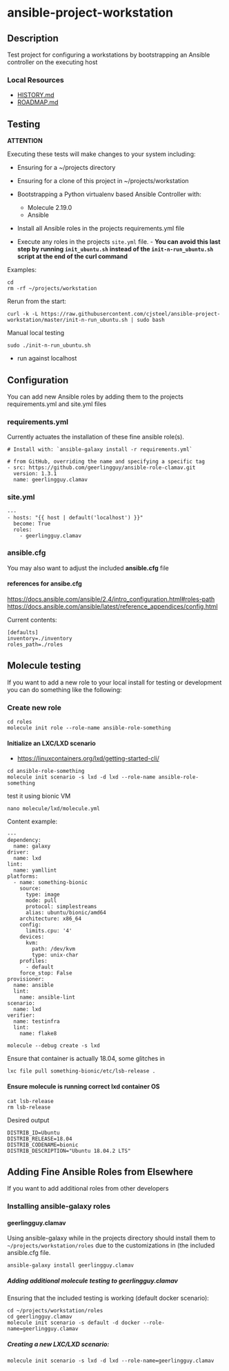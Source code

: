 # ansible-project-workstation

## Description

Test project for configuring a workstations by bootstrapping an Ansible controller on the executing host

### Local Resources

* [HISTORY.md](HISTORY.md)
* [ROADMAP.md](ROADMAP.md)

## Testing

**ATTENTION**

Executing these tests will make changes to your system including: 

* Ensuring for a ~/projects directory
* Ensuring for a clone of this project in ~/projects/workstation
* Bootstrapping a Python virtualenv based Ansible Controller with:
  * Molecule 2.19.0
  * Ansible

* Install all Ansible roles in the projects requirements.yml file

* Execute any roles in the projects `site.yml` file. - **You can avoid this last step by running `init_ubuntu.sh` instead of the `init-n-run_ubuntu.sh` script at the end of the curl command**

Examples:

```shell
cd
rm -rf ~/projects/workstation
```

Rerun from the start:

```shell
curl -k -L https://raw.githubusercontent.com/cjsteel/ansible-project-workstation/master/init-n-run_ubuntu.sh | sudo bash
```

Manual local testing

```shell
sudo ./init-n-run_ubuntu.sh
```

* run against localhost
## Configuration

You can add new Ansible roles by adding them to the projects requirements.yml and site.yml files

### requirements.yml

Currently actuates the installation of these fine ansible role(s).

```shell
# Install with: `ansible-galaxy install -r requirements.yml`

# from GitHub, overriding the name and specifying a specific tag
- src: https://github.com/geerlingguy/ansible-role-clamav.git
  version: 1.3.1
  name: geerlingguy.clamav
```

### site.yml

```shell
---
- hosts: "{{ host | default('localhost') }}"
  become: True
  roles:
    - geerlingguy.clamav
```
### ansible.cfg

You may also want to adjust the included **ansible.cfg** file

#### references for ansibe.cfg 

https://docs.ansible.com/ansible/2.4/intro_configuration.html#roles-path
https://docs.ansible.com/ansible/latest/reference_appendices/config.html

Current contents:

```shell
[defaults]
inventory=./inventory
roles_path=./roles
```

## Molecule testing

If you want to add a new role to your local install for testing or development you can do something like the following:

### Create new role

```shell
cd roles
molecule init role --role-name ansible-role-something
```

#### Initialize an LXC/LXD scenario

* https://linuxcontainers.org/lxd/getting-started-cli/

```shell
cd ansible-role-something
molecule init scenario -s lxd -d lxd --role-name ansible-role-something
```

test it using bionic VM

```shell
nano molecule/lxd/molecule.yml
```

Content example:

```shell
---
dependency:
  name: galaxy
driver:
  name: lxd
lint:
  name: yamllint
platforms:
  - name: something-bionic
    source:
      type: image
      mode: pull
      protocol: simplestreams
      alias: ubuntu/bionic/amd64
    architecture: x86_64
    config:
      limits.cpu: '4'
    devices:
      kvm:
        path: /dev/kvm
        type: unix-char
    profiles:
      - default
    force_stop: False
provisioner:
  name: ansible
  lint:
    name: ansible-lint
scenario:
  name: lxd
verifier:
  name: testinfra
  lint:
    name: flake8
```



```shell
molecule --debug create -s lxd
```

Ensure that container is actually 18.04, some glitches in 

```shell
lxc file pull something-bionic/etc/lsb-release .
```

#### Ensure molecule is running correct lxd container OS

```shell
cat lsb-release
rm lsb-release
```

Desired output

```shell
DISTRIB_ID=Ubuntu
DISTRIB_RELEASE=18.04
DISTRIB_CODENAME=bionic
DISTRIB_DESCRIPTION="Ubuntu 18.04.2 LTS"
```

## Adding Fine Ansible Roles from Elsewhere

If you want to add additional roles from other developers

### Installing ansible-galaxy roles

#### geerlingguy.clamav

Using ansible-galaxy while in the projects directory should install them to `~/projects/workstation/roles` due to the customizations in (the included ansible.cfg file.

```shell
ansible-galaxy install geerlingguy.clamav
```

##### Adding additional molecule testing to geerlingguy.clamav

Ensuring that the included testing is working (default docker scenario):

```shell
cd ~/projects/workstation/roles
cd geerlingguy.clamav
molecule init scenario -s default -d docker --role-name=geerlingguy.clamav
```

##### Creating a new LXC/LXD scenario:

```shell
molecule init scenario -s lxd -d lxd --role-name=geerlingguy.clamav
```
